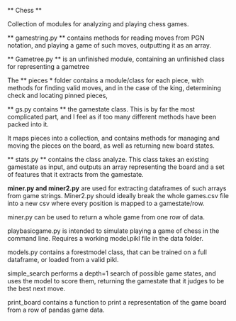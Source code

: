 ** Chess **  

Collection of modules for analyzing and playing chess games.

** gamestring.py ** contains methods for reading moves from PGN notation, and playing a game of such moves, outputting it as an array.

** Gametree.py ** is an unfinished module, containing an unfinished class for representing a gametree

The ** pieces * folder contains a module/class for each piece, with methods for finding valid moves, and in the case of the king, determining check and locating pinned pieces,

** gs.py contains ** the gamestate class. This is by far the most complicated part, and I feel as if too many different methods have been packed into it.

It maps pieces into a collection, and contains methods for managing and moving the pieces on the board, as well as returning new board states.

** stats.py ** contains the class analyze. This class takes an existing gamestate as input, and outputs an array representing the board and a set of features that it extracts from the gamestate.

**miner.py and miner2.py** are used for extracting dataframes of such arrays from game strings. Miner2.py should ideally break the whole games.csv file into a new csv where every position is mapped to a gamestate/row.

miner.py can be used to return a whole game from one row of data.

playbasicgame.py is intended to simulate playing a game of chess in the command line. Requires a working model.pikl file in the data folder.

models.py contains a forestmodel class, that can be trained on a full dataframe, or loaded from a valid pikl.

simple_search performs a depth=1 search of possible game states, and uses the model to score them, returning the gamestate that it judges to be the best next move.

print_board contains a function to print a representation of the game board from a row of pandas game data.

